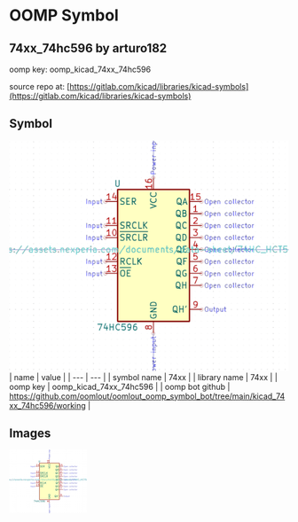 # OOMP Symbol  
## 74xx_74hc596  by arturo182  
  
oomp key: oomp_kicad_74xx_74hc596  
  
source repo at: [https://gitlab.com/kicad/libraries/kicad-symbols](https://gitlab.com/kicad/libraries/kicad-symbols)  
## Symbol  
  
[![working.png](working_600.png)](working.png)  
| name | value | 
| --- | --- | 
| symbol name | 74xx | 
| library name | 74xx | 
| oomp key | oomp_kicad_74xx_74hc596 | 
| oomp bot github | https://github.com/oomlout/oomlout_oomp_symbol_bot/tree/main/kicad_74xx_74hc596/working | 
## Images  
  
[![working.png](working_140.png)](working.png)  
